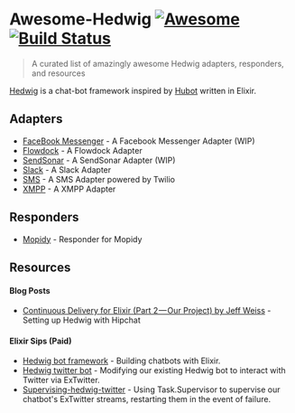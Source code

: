 # Awesome-Hedwig  [![Awesome](https://cdn.rawgit.com/sindresorhus/awesome/d7305f38d29fed78fa85652e3a63e154dd8e8829/media/badge.svg)](https://github.com/sindresorhus/awesome) [![Build Status](https://travis-ci.org/enilsen16/awesome-hedwig.svg?branch=master)](https://travis-ci.org/enilsen16/awesome-hedwig)

> A curated list of amazingly awesome Hedwig adapters, responders, and resources

[Hedwig](https://github.com/hedwig-im/hedwig) is a chat-bot framework inspired by [Hubot](https://hubot.github.com/) written in Elixir.

## Adapters
* [FaceBook Messenger](https://github.com/enilsen16/hedwig_messenger) - A Facebook Messenger Adapter (WIP)
* [Flowdock](https://github.com/supernullset/hedwig_flowdock) - A Flowdock Adapter
* [SendSonar](https://github.com/enilsen16/hedwig_sonar) - A SendSonar Adapter (WIP)
* [Slack](https://github.com/hedwig-im/hedwig_slack) - A Slack Adapter
* [SMS](https://github.com/bryanjos/hedwig_sms) - A SMS Adapter powered by Twilio
* [XMPP](https://github.com/hedwig-im/hedwig_xmpp) - A XMPP Adapter

## Responders
* [Mopidy](https://github.com/trestrantham/hedwig_mopidy) - Responder for Mopidy

## Resources
#### Blog Posts
* [Continuous Delivery for Elixir (Part 2 — Our Project) by Jeff Weiss](https://medium.com/@jeffweiss/continuous-delivery-for-elixir-part-2-our-project-ae6406c6a990#.9bhu75oim) - Setting up Hedwig with Hipchat

#### Elixir Sips (Paid)
* [Hedwig bot framework](https://www.dailydrip.com/topics/elixir/drips/hedwig-bot-framework) - Building chatbots with Elixir.
* [Hedwig twitter bot](https://www.dailydrip.com/topics/elixir/drips/hedwig-twitter-bot) - Modifying our existing Hedwig bot to interact with Twitter via ExTwitter.
* [Supervising-hedwig-twitter](https://www.dailydrip.com/topics/elixir/drips/supervising-hedwig-twitter) - Using Task.Supervisor to supervise our chatbot's ExTwitter streams, restarting them in the event of failure.
